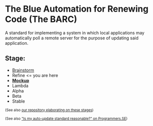 The Blue Automation for Renewing Code (The BARC)
================================================
A standard for implementing a system in which local applications may automatically poll a remote server for the purpose of updating said application.

Stage:
------
- [Brainstorm](https://github.com/BlueHuskyStudios/The-BARC/tree/Brainstorm)
- Refine <= you are here
- <span style="text-decoration:underline">**Mockup**</span>
- Lambda
- Alpha
- Beta
- Stable

<sub>(See also [our repository elaborating on these stages](https://github.com/BlueHuskyStudios/Blue-Husky-s-Stages-of-Product-Creation))</sub>

<sub>(See also ["Is my auto-update standard reasonable?" on Programmers.SE](http://programmers.stackexchange.com/questions/270369/is-my-auto-update-standard-reasonable))</sub>
